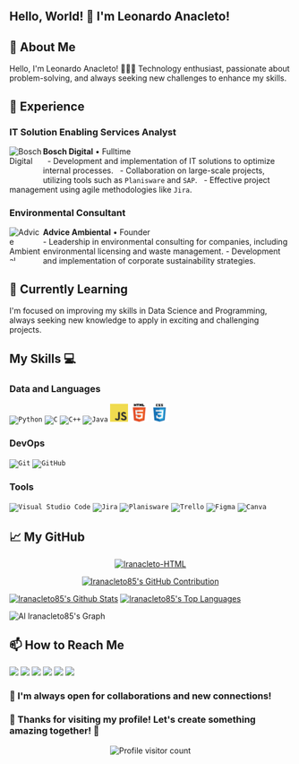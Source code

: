 <h2>Hello, World! 👋 I'm Leonardo Anacleto!</h2>

<h2>🚀 About Me</h2>
<div>
  Hello, I'm Leonardo Anacleto! 
  👨‍💻🌟 Technology enthusiast, passionate about problem-solving, and always seeking new challenges to enhance my skills.
</div>

<h2>💼 Experience</h2>
<div>
<h3>IT Solution Enabling Services Analyst</h3>

  [<img align="left" height="60px" width="60px" alt="Bosch Digital" src="https://pbs.twimg.com/media/FmB2DjGX0AEoOcj.jpg"/>](https://www.bosch.com.br/)
**Bosch Digital** • Fulltime \
  - Development and implementation of IT solutions to optimize internal processes.
  - Collaboration on large-scale projects, utilizing tools such as `Planisware` and `SAP`.
  - Effective project management using agile methodologies like `Jira`.

### Environmental Consultant
[<img align="left" height="60px" width="60px" alt="Advice Ambiental" src="https://adviceambiental.com.br/wp-content/uploads/2023/03/ADVInsta-amb-sf.png"/>](https://adviceambiental.com.br/)
**Advice Ambiental** • Founder \
    - Leadership in environmental consulting for companies, including environmental licensing and waste management.
    - Development and implementation of corporate sustainability strategies.
</div>


<h2>🌱 Currently Learning</h2>
<div>
I'm focused on improving my skills in Data Science and Programming, always seeking new knowledge to apply in exciting and challenging projects.

## My Skills 💻

### Data and Languages
<code><img height="32" src="https://cdn.jsdelivr.net/gh/devicons/devicon@latest/icons/python/python-original.svg" alt="Python"/></code>
<code><img height="32" src="https://cdn.jsdelivr.net/gh/devicons/devicon@latest/icons/c/c-original.svg" alt="C"/></code>
<code><img height="32" src= "https://cdn.jsdelivr.net/gh/devicons/devicon@latest/icons/cplusplus/cplusplus-original.svg" alt="C++"/></code>
<code><img height="32" src="https://cdn.jsdelivr.net/gh/devicons/devicon@latest/icons/java/java-original-wordmark.svg" alt="Java"/></code>
<code><img height="32" src="https://raw.githubusercontent.com/github/explore/80688e429a7d4ef2fca1e82350fe8e3517d3494d/topics/javascript/javascript.png" alt="JavaScript"/></code>
<code><img height="32" src="https://raw.githubusercontent.com/github/explore/80688e429a7d4ef2fca1e82350fe8e3517d3494d/topics/html/html.png" alt="HTML5"/></code>
<code><img height="32" src="https://raw.githubusercontent.com/github/explore/80688e429a7d4ef2fca1e82350fe8e3517d3494d/topics/css/css.png" alt="CSS"/></code>

### DevOps
<code><img height="32" src="https://cdn.jsdelivr.net/gh/devicons/devicon@latest/icons/git/git-original-wordmark.svg" alt="Git"/></code>
<code><img height="32" src="https://cdn.jsdelivr.net/gh/devicons/devicon@latest/icons/github/github-original-wordmark.svg" alt="GitHub"/></code>

### Tools
<code><img height="32" src="https://cdn.jsdelivr.net/gh/devicons/devicon@latest/icons/vscode/vscode-original.svg" alt="Visual Studio Code"/></code>
<code><img height="32" src="https://cdn.jsdelivr.net/gh/devicons/devicon@latest/icons/jira/jira-original-wordmark.svg" alt="Jira"/></code>
<code><img height="32" src="https://yt3.googleusercontent.com/GbTbtnfXAlg7-JKDYFYmk_yI4euVPPTCMUA9hZ0jxoAhW9bTYFuoIXYCI8c2FWF3TGmS2O3w9w=s900-c-k-c0x00ffffff-no-rj" alt="Planisware"/></code>
<code><img height="32" src="https://cdn.jsdelivr.net/gh/devicons/devicon@latest/icons/trello/trello-original.svg" alt="Trello"/></code>
<code><img height="32" src="https://cdn.jsdelivr.net/gh/devicons/devicon@latest/icons/figma/figma-original.svg" alt="Figma"/></code>
<code><img height="32" src="https://cdn.jsdelivr.net/gh/devicons/devicon@latest/icons/canva/canva-original.svg" alt="Canva"/></code>
</div>

<h2>📈 My GitHub</h2>
<div>
<p align="center">
  <a href="https://github.com/lranacleto85">
    <img align="center" alt="lranacleto-HTML" height="100" width="150" src= https://media.giphy.com/media/vEzWzSqe5e2Lzqskfi/giphy.gif alt="lranacleto85 GitHub streak"/>
  </a>
</p>

<p align="center">
  <a href="https://github.com/lranacleto85">
    <img src="https://github-profile-summary-cards.vercel.app/api/cards/profile-details?username=lranacleto85&theme=dracula" alt="lranacleto85's GitHub Contribution"/>
  </a>
</p>

<a> 
    <a href="https://github.com/lranacleto85"><img alt="lranacleto85's Github Stats" src="https://denvercoder1-github-readme-stats.vercel.app/api?username=lranacleto85&show_icons=true&count_private=true&theme=react&border_color=34bdeb&bg_color=0D1117&title_color=F85D7F&icon_color=F8D866" height="192px" width="49.5%"/></a>
  <a href="https://github.com/lranacleto85"><img alt="lranacleto85's Top Languages" src="https://denvercoder1-github-readme-stats.vercel.app/api/top-langs/?username=lranacleto85&langs_count=8&layout=compact&theme=react&border_color=34bdeb&bg_color=0D1117&title_color=F85D7F&icon_color=F8D866" height="192px" width="49.5%"/></a>
  <br/>
</a>

![Al lranacleto85's Graph](https://github-readme-activity-graph.vercel.app/graph?username=lranacleto85&custom_title=Leonardo%20Anacleto's%20GitHub%20Activity%20Graph&bg_color=0D1117&color=34bdeb&line=34bdeb&point=34bdeb&area_color=FFFFFF&title_color=FFFFFF&area=true)
</div>

<h2>📫 How to Reach Me</h2>
<div> 
  <a href="https://www.linkedin.com/in/lranacleto" target="_blank"><img src="https://img.shields.io/badge/-LinkedIn-%230077B5?style=for-the-badge&logo=linkedin&logoColor=white" target="_blank"></a> 
  <a href="mailto:lranacleto@gmail.com"><img src="https://img.shields.io/badge/-Gmail-%23333?style=for-the-badge&logo=gmail&logoColor=white" target="_blank"></a>
  <a href="https://www.youtube.com/channel/UCCzYykCUkSb0qxUDsiZWGoA" target="_blank"><img src="https://img.shields.io/badge/YouTube-FF0000?style=for-the-badge&logo=youtube&logoColor=white" target="_blank"></a>
  <a href="https://instagram.com/leoramosanacleto" target="_blank"><img src="https://img.shields.io/badge/-Instagram-%23E4405F?style=for-the-badge&logo=instagram&logoColor=white" target="_blank"></a>
 	<a href="https://www.twitch.tv/leoanacleto85" target="_blank"><img src="https://img.shields.io/badge/Twitch-9146FF?style=for-the-badge&logo=twitch&logoColor=white" target="_blank"></a>
  <a href="https://discord.gg/leoanacleto85" target="_blank"><img src="https://img.shields.io/badge/Discord-7289DA?style=for-the-badge&logo=discord&logoColor=white" target="_blank"></a> 
</div>

<div>
  <h3>🤝 I'm always open for collaborations and new connections!</h3>
</div>

<h3>🙏 Thanks for visiting my profile! Let's create something amazing together! 🚀</h3>

<p align="center">
  <img
    src="https://profile-counter.glitch.me/lranacleto85/count.svg"
    alt="Profile visitor count"
  />
</p>
